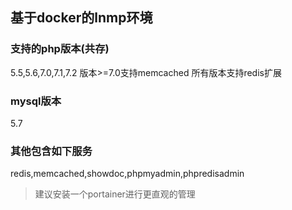 ## 基于docker的lnmp环境

### 支持的php版本(共存)
5.5,5.6,7.0,7.1,7.2
版本>=7.0支持memcached
所有版本支持redis扩展

### mysql版本
5.7

### 其他包含如下服务
redis,memcached,showdoc,phpmyadmin,phpredisadmin

> 建议安装一个portainer进行更直观的管理
